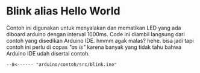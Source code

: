 # Blink alias Hello World

Contoh ini digunakan untuk menyalakan dan mematikan LED yang ada diboard arduino dengan interval 1000ms. Code ini diambil langsung dari contoh yang disedikan Arduino IDE. hmmm agak malas? hehe. bisa jadi tapi contoh ini perlu di copas _"as is"_ karena banyak yang tidak tahu bahwa Arduino IDE udah disertai contoh.

```arduino
--8<------ "arduino/contoh/src/blink.ino"
```
